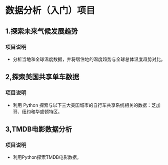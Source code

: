 # 数据分析（入门）项目

## 1.探索未来气候发展趋势

### 项目说明
*
    分析当地和全球温度数据，并将居住地的温度趋势与全球总体温度趋势对比。
 ## 2,探索美国共享单车数据
 ### 项目说明
 *
    利用 Python 探索与以下三大美国城市的自行车共享系统相关的数据：芝加哥、纽约和华盛顿特区。

  ## 3,TMDB电影数据分析
  ### 项目说明
  *
    利用Python探索TMDB电影数据。
